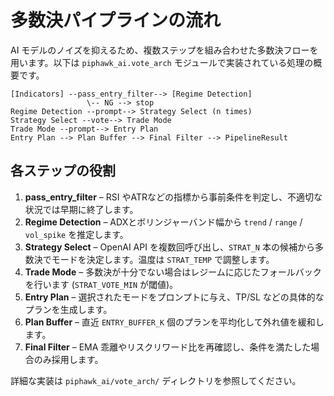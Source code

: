 # 多数決パイプラインの流れ

AI モデルのノイズを抑えるため、複数ステップを組み合わせた多数決フローを用います。以下は `piphawk_ai.vote_arch` モジュールで実装されている処理の概要です。

```text
[Indicators] --pass_entry_filter--> [Regime Detection]
                 \-- NG --> stop
Regime Detection --prompt--> Strategy Select (n times)
Strategy Select --vote--> Trade Mode
Trade Mode --prompt--> Entry Plan
Entry Plan --> Plan Buffer --> Final Filter --> PipelineResult
```

## 各ステップの役割

1. **pass_entry_filter** – RSI やATRなどの指標から事前条件を判定し、不適切な状況では早期に終了します。
2. **Regime Detection** – ADXとボリンジャーバンド幅から `trend` / `range` / `vol_spike` を推定します。
3. **Strategy Select** – OpenAI API を複数回呼び出し、`STRAT_N` 本の候補から多数決でモードを決定します。温度は `STRAT_TEMP` で調整します。
4. **Trade Mode** – 多数決が十分でない場合はレジームに応じたフォールバックを行います (`STRAT_VOTE_MIN` が閾値)。
5. **Entry Plan** – 選択されたモードをプロンプトに与え、TP/SL などの具体的なプランを生成します。
6. **Plan Buffer** – 直近 `ENTRY_BUFFER_K` 個のプランを平均化して外れ値を緩和します。
7. **Final Filter** – EMA 乖離やリスクリワード比を再確認し、条件を満たした場合のみ採用します。

詳細な実装は `piphawk_ai/vote_arch/` ディレクトリを参照してください。
